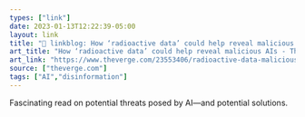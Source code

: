 ```yaml
---
types: ["link"]
date: 2023-01-13T12:22:39-05:00
layout: link
title: "🔗 linkblog: How ‘radioactive data’ could help reveal malicious AIs - The Verge'"
art_title: "How ‘radioactive data’ could help reveal malicious AIs - The Verge"
art_link: "https://www.theverge.com/23553406/radioactive-data-malicious-ai-detection"
source: ["theverge.com"]
tags: ["AI","disinformation"]
---
```

Fascinating read on potential threats posed by AI—and potential solutions.  
 
